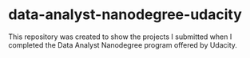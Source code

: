 # data-analyst-nanodegree-udacity

This repository was created to show the projects I submitted when I completed the Data Analyst Nanodegree program offered by Udacity.
